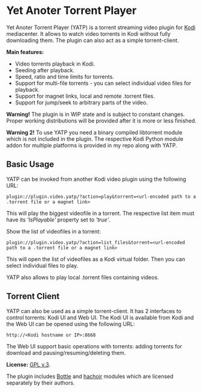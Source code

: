 # Yet Anoter Torrent Player

Yet Anoter Torrent Player (YATP) is a torrent streaming video plugin for [Kodi](http://kodi.tv) mediacenter.
It allows to watch video torrents in Kodi without fully downloading them. The plugin can also act as a simple
torrent-client.

**Main features:**

- Video torrents playback in Kodi.
- Seeding after playback.
- Speed, ratio and time limits for torrents.
- Support for multi-file torrents - you can select individual video files for playback.
- Support for magnet links, local and remote .torrent files.
- Support for jump/seek to arbitrary parts of the video.

**Warning!** The plugin is in WIP state and is subject to constant changes. Proper working distributions
will be provided after it is more or less finished.

**Warning 2!** To use YATP you need a binary compiled libtorrent module which is not included in the plugin.
The respective Kodi Python module addon for multiple platforms is provided in my repo along with YATP.
## Basic Usage
YATP can be invoked from another Kodi video plugin using the following URL:
```
plugin://plugin.video.yatp/?action=play&torrent=<url-encoded path to a .torrent file or a magnet link>
```
This will play the biggest videofile in a torrent.
The respective list item must have its *'IsPlayable'* property set to *'true'*.

Show the list of videofiles in a torrent:
```
plugin://plugin.video.yatp/?action=list_files&torrent=<url-encoded path to a .torrent file or a magnet link>
```
This will open the list of videofiles as a Kodi virtual folder. Then you can select individual files to play.

YATP also allows to play local .torrent files containing videos.
## Torrent Client
YATP can also be used as a simple torrent-client. It has 2 interfaces to control torrents: Kodi UI and Web UI.
The Kodi UI is available from Kodi and the Web UI can be opened using the following URL:
```
http://<Kodi hostname or IP>:8668
```
The Web UI support basic operations with torrents: adding torrents for download and pausing/resuming/deleting them.

**License:** [GPL v.3](http://www.gnu.org/licenses/gpl-3.0.en.html).

The plugin includes [Bottle](http://bottlepy.org/docs/dev/index.html) and [hachoir](http://hachoir3.readthedocs.org)
modules which are licensed separately by their authors.
